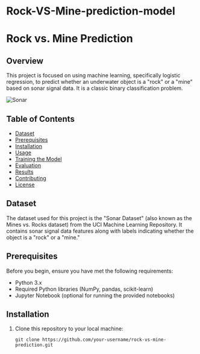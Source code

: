 # Rock-VS-Mine-prediction-model
# Rock vs. Mine Prediction

## Overview

This project is focused on using machine learning, specifically logistic regression, to predict whether an underwater object is a "rock" or a "mine" based on sonar signal data. It is a classic binary classification problem.

![Sonar](sonar_image.jpg)

## Table of Contents

- [Dataset](#dataset)
- [Prerequisites](#prerequisites)
- [Installation](#installation)
- [Usage](#usage)
- [Training the Model](#training-the-model)
- [Evaluation](#evaluation)
- [Results](#results)
- [Contributing](#contributing)
- [License](#license)

## Dataset

The dataset used for this project is the "Sonar Dataset" (also known as the Mines vs. Rocks dataset) from the UCI Machine Learning Repository. It contains sonar signal data features along with labels indicating whether the object is a "rock" or a "mine."

## Prerequisites

Before you begin, ensure you have met the following requirements:

- Python 3.x
- Required Python libraries (NumPy, pandas, scikit-learn)
- Jupyter Notebook (optional for running the provided notebooks)

## Installation

1. Clone this repository to your local machine:

   ```shell
   git clone https://github.com/your-username/rock-vs-mine-prediction.git
